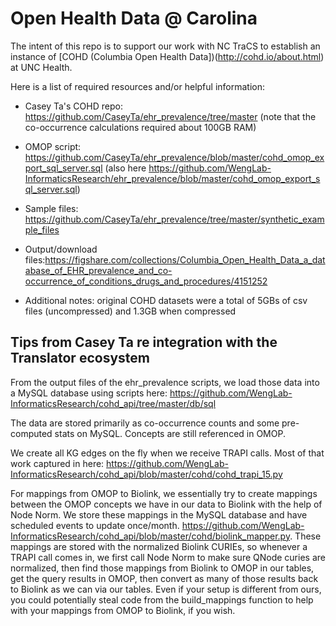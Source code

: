 # Open Health Data @ Carolina

The intent of this repo is to support our work with NC TraCS to establish an instance of [COHD (Columbia Open Health Data])(http://cohd.io/about.html) at UNC Health.

Here is a list of required resources and/or helpful information:

   - Casey Ta's COHD repo: https://github.com/CaseyTa/ehr_prevalence/tree/master (note that the co-occurrence calculations required about 100GB RAM)

   - OMOP script: https://github.com/CaseyTa/ehr_prevalence/blob/master/cohd_omop_export_sql_server.sql (also here https://github.com/WengLab-InformaticsResearch/ehr_prevalence/blob/master/cohd_omop_export_sql_server.sql)

   - Sample files: https://github.com/CaseyTa/ehr_prevalence/tree/master/synthetic_example_files

   - Output/download files:https://figshare.com/collections/Columbia_Open_Health_Data_a_database_of_EHR_prevalence_and_co-occurrence_of_conditions_drugs_and_procedures/4151252

   - Additional notes: original COHD datasets were a total of 5GBs of csv files (uncompressed) and 1.3GB when compressed

## Tips from Casey Ta re integration with the Translator ecosystem

From the output files of the ehr_prevalence scripts, we load those data into a MySQL database using scripts here: https://github.com/WengLab-InformaticsResearch/cohd_api/tree/master/db/sql

The data are stored primarily as co-occurrence counts and some pre-computed stats on MySQL. Concepts are still referenced in OMOP.

We create all KG edges on the fly when we receive TRAPI calls. Most of that work captured in here: https://github.com/WengLab-InformaticsResearch/cohd_api/blob/master/cohd/cohd_trapi_15.py

For mappings from OMOP to Biolink, we essentially try to create mappings between the OMOP concepts we have in our data to Biolink with the help of Node Norm. We store these mappings in the MySQL database and have scheduled events to update once/month. https://github.com/WengLab-InformaticsResearch/cohd_api/blob/master/cohd/biolink_mapper.py. These mappings are stored with the normalized Biolink CURIEs, so whenever a TRAPI call comes in, we first call Node Norm to make sure QNode curies are normalized, then find those mappings from Biolink to OMOP in our tables, get the query results in OMOP, then convert as many of those results back to Biolink as we can via our tables. Even if your setup is different from ours, you could potentially steal code from the build_mappings function to help with your mappings from OMOP to Biolink, if you wish.
